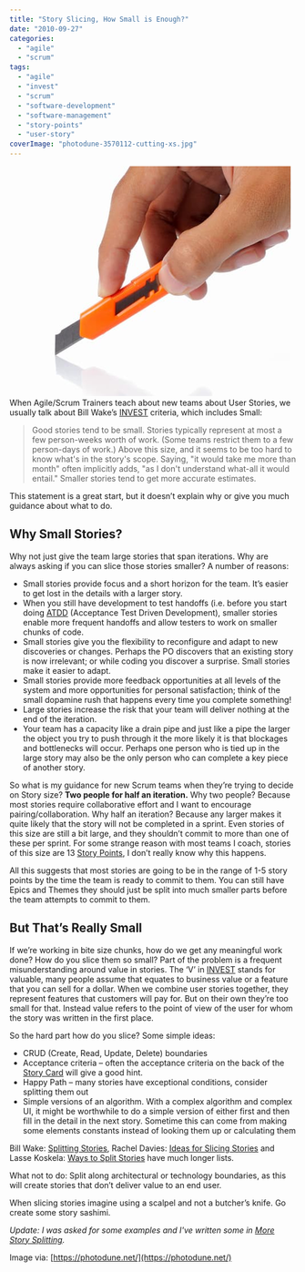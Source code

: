 ```yaml
---
title: "Story Slicing, How Small is Enough?"
date: "2010-09-27"
categories: 
  - "agile"
  - "scrum"
tags: 
  - "agile"
  - "invest"
  - "scrum"
  - "software-development"
  - "software-management"
  - "story-points"
  - "user-story"
coverImage: "photodune-3570112-cutting-xs.jpg"
---
```


![Story Slicing. Cutting - image licensed from Photodune](images/photodune-3570112-cutting-xs.jpg) When Agile/Scrum Trainers teach about new teams about User Stories, we usually talk about Bill Wake’s [INVEST](https://xp123.com/xplor/xp0308/index.shtml) criteria, which includes Small:

> Good stories tend to be small. Stories typically represent at most a few person-weeks worth of work. (Some teams restrict them to a few person-days of work.) Above this size, and it seems to be too hard to know what's in the story's scope. Saying, "it would take me more than month" often implicitly adds, "as I don't understand what-all it would entail." Smaller stories tend to get more accurate estimates.

This statement is a great start, but it doesn’t explain why or give you much guidance about what to do.

## Why Small Stories?

Why not just give the team large stories that span iterations. Why are always asking if you can slice those stories smaller? A number of reasons:

- Small stories provide focus and a short horizon for the team. It’s easier to get lost in the details with a larger story.
- When you still have development to test handoffs (i.e. before you start doing [ATDD](https://www.methodsandtools.com/archive/archive.php?id=72) (Acceptance Test Driven Development), smaller stories enable more frequent handoffs and allow testers to work on smaller chunks of code.
- Small stories give you the flexibility to reconfigure and adapt to new discoveries or changes. Perhaps the PO discovers that an existing story is now irrelevant; or while coding you discover a surprise. Small stories make it easier to adapt.
- Small stories provide more feedback opportunities at all levels of the system and more opportunities for personal satisfaction; think of the small dopamine rush that happens every time you complete something!
- Large stories increase the risk that your team will deliver nothing at the end of the iteration.
- Your team has a capacity like a drain pipe and just like a pipe the larger the object you try to push through it the more likely it is that blockages and bottlenecks will occur. Perhaps one person who is tied up in the large story may also be the only person who can complete a key piece of another story.

So what is my guidance for new Scrum teams when they’re trying to decide on Story size? **Two people for half an iteration.** Why two people? Because most stories require collaborative effort and I want to encourage pairing/collaboration. Why half an iteration? Because any larger makes it quite likely that the story will not be completed in a sprint. Even stories of this size are still a bit large, and they shouldn’t commit to more than one of these per sprint. For some strange reason with most teams I coach, stories of this size are 13 [Story Points](https://saat-network.ch/2008/02/explaining-story-points-to-management/), I don’t really know why this happens.

All this suggests that most stories are going to be in the range of 1-5 story points by the time the team is ready to commit to them. You can still have Epics and Themes they should just be split into much smaller parts before the team attempts to commit to them.

## But That’s Really Small

If we’re working in bite size chunks, how do we get any meaningful work done? How do you slice them so small? Part of the problem is a frequent misunderstanding around value in stories. The ‘V’ in [INVEST](https://xp123.com/xplor/xp0308/index.shtml) stands for valuable, many people assume that equates to business value or a feature that you can sell for a dollar. When we combine user stories together, they represent features that customers will pay for. But on their own they’re too small for that. Instead value refers to the point of view of the user for whom the story was written in the first place.

So the hard part how do you slice? Some simple ideas:

- CRUD (Create, Read, Update, Delete) boundaries
- Acceptance criteria – often the acceptance criteria on the back of the [Story Card](https://blog.aaladdin.com/?p=33) will give a good hint.
- Happy Path – many stories have exceptional conditions, consider splitting them out
- Simple versions of an algorithm. With a complex algorithm and complex UI, it might be worthwhile to do a simple version of either first and then fill in the detail in the next story. Sometime this can come from making some elements constants instead of looking them up or calculating them

Bill Wake: [Splitting Stories](https://xp123.com/xplor/xp0512/index.shtml), Rachel Davies: [Ideas for Slicing Stories](https://agilecoach.typepad.com/agile-coaching/2010/09/ideas-for-slicing-user-stories.html) and Lasse Koskela: [Ways to Split Stories](http://aqqurite.se/agile/ways-to-split-user-stories-guest-post-by-lasse-koskela) have much longer lists.

What not to do: Split along architectural or technology boundaries, as this will create stories that don’t deliver value to an end user.

When slicing stories imagine using a scalpel and not a butcher’s knife. Go create some story sashimi.

_Update: I was asked for some examples and I've written some in [More Story Splitting](/blog/more-notes-on-story-splitting.html)._

Image via: [https://photodune.net/](https://photodune.net/)

